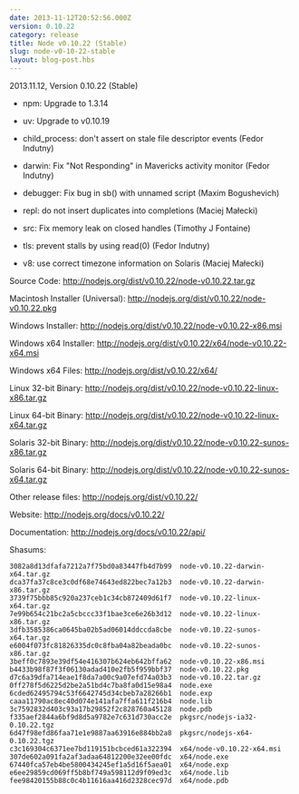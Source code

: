 ```yaml
---
date: 2013-11-12T20:52:56.000Z
version: 0.10.22
category: release
title: Node v0.10.22 (Stable)
slug: node-v0-10-22-stable
layout: blog-post.hbs
---
```


2013.11.12, Version 0.10.22 (Stable)

* npm: Upgrade to 1.3.14

* uv: Upgrade to v0.10.19

* child_process: don't assert on stale file descriptor events (Fedor Indutny)

* darwin: Fix "Not Responding" in Mavericks activity monitor (Fedor Indutny)

* debugger: Fix bug in sb() with unnamed script (Maxim Bogushevich)

* repl: do not insert duplicates into completions (Maciej Małecki)

* src: Fix memory leak on closed handles (Timothy J Fontaine)

* tls: prevent stalls by using read(0) (Fedor Indutny)

* v8: use correct timezone information on Solaris (Maciej Małecki)


Source Code: http://nodejs.org/dist/v0.10.22/node-v0.10.22.tar.gz

Macintosh Installer (Universal): http://nodejs.org/dist/v0.10.22/node-v0.10.22.pkg

Windows Installer: http://nodejs.org/dist/v0.10.22/node-v0.10.22-x86.msi

Windows x64 Installer: http://nodejs.org/dist/v0.10.22/x64/node-v0.10.22-x64.msi

Windows x64 Files: http://nodejs.org/dist/v0.10.22/x64/

Linux 32-bit Binary: http://nodejs.org/dist/v0.10.22/node-v0.10.22-linux-x86.tar.gz

Linux 64-bit Binary: http://nodejs.org/dist/v0.10.22/node-v0.10.22-linux-x64.tar.gz

Solaris 32-bit Binary: http://nodejs.org/dist/v0.10.22/node-v0.10.22-sunos-x86.tar.gz

Solaris 64-bit Binary: http://nodejs.org/dist/v0.10.22/node-v0.10.22-sunos-x64.tar.gz

Other release files: http://nodejs.org/dist/v0.10.22/

Website: http://nodejs.org/docs/v0.10.22/

Documentation: http://nodejs.org/docs/v0.10.22/api/

Shasums:
```
3082a8d13dfafa7212a7f75bd0a83447fb4d7b99  node-v0.10.22-darwin-x64.tar.gz
dca37fa37c8ce3c0df68e74643ed822bec7a12b3  node-v0.10.22-darwin-x86.tar.gz
3739f75bbb85c920a237ceb1c34cb872409d61f7  node-v0.10.22-linux-x64.tar.gz
7e99b654c21bc2a5cbccc33f1bae3ce6e26b3d12  node-v0.10.22-linux-x86.tar.gz
3dfb3585386ca0645ba02b5ad06014ddccda8cbe  node-v0.10.22-sunos-x64.tar.gz
e6004f073fc81826335dc0c8fba04a82beada0bc  node-v0.10.22-sunos-x86.tar.gz
3beff0c7893e39df54e416307b624eb642bffa62  node-v0.10.22-x86.msi
b4433b98f87f3f06130adad410e2fb5f959bbf37  node-v0.10.22.pkg
d7c6a39dfa714eae1f8da7a00c9a07efd74a03b3  node-v0.10.22.tar.gz
0ff278f5d6225d2be2a51bd4c7ba8fa0d15e98a4  node.exe
6cded62495794c53f6642745d34cbeb7a28266b1  node.exp
caaa11790ac8ec40d074e141afa7ffa611f216b4  node.lib
3c7592832d403c93a17b29852f2c828760a45128  node.pdb
f335aef2844a6bf9d8d5a9782e7c631d730acc2e  pkgsrc/nodejs-ia32-0.10.22.tgz
6d47f98efd86faa71e1e9887aa63916e884bb2a8  pkgsrc/nodejs-x64-0.10.22.tgz
c3c169304c6371ee7bd119151bcbced61a322394  x64/node-v0.10.22-x64.msi
307de602a091fa2af3adaa64812200e32ee00fdc  x64/node.exe
67440fca57eb4be5800434245ef1a5d16f5aea01  x64/node.exp
e6ee29859cd069ff5b8bf749a598112d9f09ed3c  x64/node.lib
fee98420155b88c0c4b11616aa416d2328cec97d  x64/node.pdb
```
